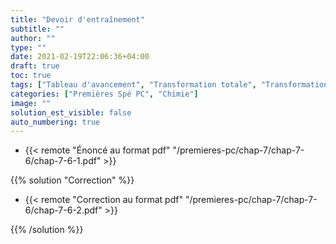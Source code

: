 ```yaml
---
title: "Devoir d'entraînement"
subtitle: ""
author: ""
type: ""
date: 2021-02-19T22:06:36+04:00
draft: true
toc: true
tags: ["Tableau d'avancement", "Transformation totale", "Transformation limitée", "Avancement"]
categories: ["Premières Spé PC", "Chimie"]
image: ""
solution_est_visible: false
auto_numbering: true
---
```


- {{< remote "Énoncé au format pdf" "/premieres-pc/chap-7/chap-7-6/chap-7-6-1.pdf" >}}

{{% solution "Correction" %}}

- {{< remote "Correction au format pdf" "/premieres-pc/chap-7/chap-7-6/chap-7-6-2.pdf" >}}

{{% /solution %}}
